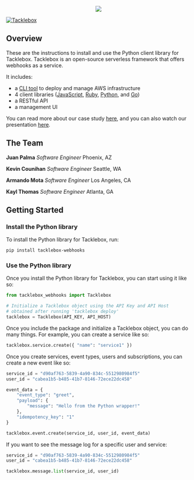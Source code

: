 <p align="center">
  <img src="https://i.imgur.com/s9Gvwsg.png">
</p>

[![Tacklebox](https://img.shields.io/badge/tacklebox-case%20study-blue)](https://tacklebox-webhooks.github.io)

## Overview

These are the instructions to install and use the Python client library for Tacklebox.
Tacklebox is an open-source serverless framework that offers webhooks as a service.

It includes:
- a [CLI tool](https://github.com/tacklebox-webhooks/cli) to deploy and manage AWS infrastructure
- 4 client libraries ([JavaScript](https://github.com/tacklebox-webhooks/javascript),
    [Ruby](https://github.com/tacklebox-webhooks/ruby),
    [Python](https://github.com/tacklebox-webhooks/python),
    and [Go](https://github.com/tacklebox-webhooks/golang))
- a RESTful API
- a management UI

You can read more about our case study [here](https://tacklebox-webhooks.github.io"),
and you can also watch our presentation [here](https://www.youtube.com/watch?v=QEFFlWNNwk8&t=1s).

## The Team

**Juan Palma** *Software Engineer* Phoenix, AZ

**Kevin Counihan** *Software Engineer* Seattle, WA

**Armando Mota** *Software Engineer* Los Angeles, CA

**Kayl Thomas** *Software Engineer* Atlanta, GA

## Getting Started

### Install the Python library

To install the Python library for Tacklebox, run:

```bash
pip install tacklebox-webhooks
```

### Use the Python library

Once you install the Python library for Tacklebox, you can start using it like so:

```python
from tacklebox_webhooks import Tacklebox

# Initialize a Tacklebox object using the API Key and API Host
# obtained after running 'tacklebox deploy'
tacklebox = Tacklebox(API_KEY, API_HOST)
```

Once you include the package and initialize a Tacklebox object, you can do
many things. For example, you can create a service like so:

```python
tacklebox.service.create({ "name": "service1" })
```

Once you create services, event types, users and subscriptions,
you can create a new event like so:

```python
service_id = "d90af763-5839-4a90-834c-5512980984f5"
user_id = "cabea1b5-b485-41b7-8146-72ece22dc458"

event_data = {
    "event_type": "greet",
    "payload": {
        "message": "Hello from the Python wrapper!"
    },
    "idempotency_key": "1"
}

tacklebox.event.create(service_id, user_id, event_data)
```

If you want to see the message log for a specific user and service:

```python
service_id = "d90af763-5839-4a90-834c-5512980984f5"
user_id = "cabea1b5-b485-41b7-8146-72ece22dc458"

tacklebox.message.list(service_id, user_id)
```
